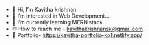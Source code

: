 - 👋 Hi, I’m Kavitha krishnan
- 👀 I’m interested in Web Development...
- 📙 I’m currently learning MERN stack...
- ✉ How to reach me - kavithakrishnansk@gmail.com
- 🪪 Portfolio- https://kavitha-portfolio-kp1.netlify.app/

<!---
KavithakrishnanP/KavithakrishnanP is a ✨ special ✨ repository because its `README.md` (this file) appears on your GitHub profile.
You can click the Preview link to take a look at your changes.
--->
